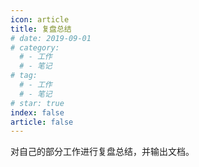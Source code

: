 ```yaml
---
icon: article
title: 复盘总结
# date: 2019-09-01
# category:
  # - 工作
  # - 笔记
# tag:
  # - 工作
  # - 笔记
# star: true
index: false
article: false
---
```


对自己的部分工作进行复盘总结，并输出文档。